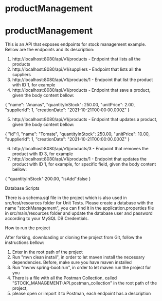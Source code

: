 # productManagement

# productManagement

This is an API that exposes endpoints for stock management example. Bellow are the endpoints and its description:

1. http://localhost:8080/api/v1/products - Endpoint that lists all the products
2. http://localhost:8080/api/v1/suppliers - Endpoint that lists all the suppliers
3. http://localhost:8080/api/v1/products/1 - Endpoint that list the product with ID 1, for example
4. http://localhost:8080/api/v1/products - Endpoint that save a product, given the body content bellow:

{
        "name": "Ananas",
        "quantityInStock": 250.00,
        "unitPrice": 2.00,
        "supplierId": 1,
        "creationDate": "2021-10-21T00:00:00.000Z"
}

5. http://localhost:8080/api/v1/products - Endpoint that updates a product, given the body content bellow:

{
        "id":1,
        "name": "Tomate",
        "quantityInStock": 250.00,
        "unitPrice": 10.00,
        "supplierId": 1,
        "creationDate": "2021-10-21T00:00:00.000Z"
}

6. http://localhost:8080/api/v1/products/3 - Endpoint that removes the product with ID 3, for example
7. http://localhost:8080/api/v1/products/1 - Endpoint that updates the product with ID 1, for example, for specific field, given the body content bellow:

{
    "quantityInStock":200.00,
    "isAdd":false
}

Database Scripts

There is a schema.sql file in the project which is also used in src/test/resources folder for Unit Tests. Please create a database with the name "stockManagement",
you can find it in the application.properties file in src/main/resources folder and update the database user and password according to your MySQL DB Credentials.

How to run the project

After forking, downloading or cloning the project from Git, follow the instructions bellow:

1. Enter in the root path of the project
2. Run "mvn clean install", in order to let maven install the necessary dependencies. Before, make sure you have maven installed
3. Run "mvnw spring-boot:run", in order to let maven run the project for you
4. There is a file with all the Postman Collection, called "STOCK_MANAGEMENT-API.postman_collection" in the root path of the project,
5. please open or import it to Postman, each endpoint has a description

